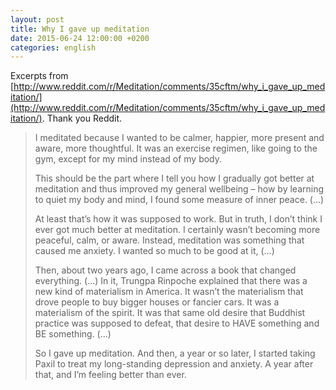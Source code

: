 ```yaml
---
layout: post
title: Why I gave up meditation
date: 2015-06-24 12:00:00 +0200
categories: english
---
```

Excerpts from [http://www.reddit.com/r/Meditation/comments/35cftm/why_i_gave_up_meditation/](http://www.reddit.com/r/Meditation/comments/35cftm/why_i_gave_up_meditation/). Thank you Reddit.

>I meditated because I wanted to be calmer, happier, more present and aware, more thoughtful. It was an exercise regimen, like going to the gym, except for my mind instead of my body.
>
>This should be the part where I tell you how I gradually got better at meditation and thus improved my general wellbeing – how by learning to quiet my body and mind, I found some measure of inner peace. (...)
>
>At least that’s how it was supposed to work. But in truth, I don’t think I ever got much better at meditation. I certainly wasn’t becoming more peaceful, calm, or aware. Instead, meditation was something that caused me anxiety. I wanted so much to be good at it, (...)
>
>Then, about two years ago, I came across a book that changed everything. (...) In it, Trungpa Rinpoche explained that there was a new kind of materialism in America. It wasn’t the materialism that drove people to buy bigger houses or fancier cars. It was a materialism of the spirit. It was that same old desire that Buddhist practice was supposed to defeat, that desire to HAVE something and BE something. (...)
>
>So I gave up meditation. And then, a year or so later, I started taking Paxil to treat my long-standing depression and anxiety. A year after that, and I’m feeling better than ever.
